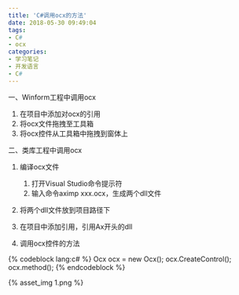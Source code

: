 ```yaml
---
title: 'C#调用ocx的方法'
date: 2018-05-30 09:49:04
tags:
- C#
- ocx
categories:
- 学习笔记
- 开发语言
- C#
---
```

一、Winform工程中调用ocx

1. 在项目中添加对ocx的引用
1. 将ocx文件拖拽至工具箱
1. 将ocx控件从工具箱中拖拽到窗体上

二、类库工程中调用ocx

1. 编译ocx文件

    1. 打开Visual Studio命令提示符
    1. 输入命令aximp xxx.ocx，生成两个dll文件

1. 将两个dll文件放到项目路径下
1. 在项目中添加引用，引用Ax开头的dll
1. 调用ocx控件的方法

{% codeblock lang:c#  %}
Ocx ocx = new Ocx();
ocx.CreateControl();
ocx.method();
{% endcodeblock %}

{% asset_img 1.png %}